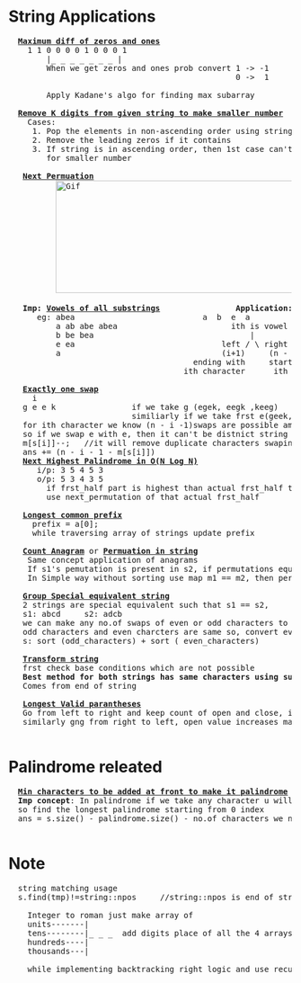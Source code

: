 # String Applications
  <pre>
  <b><a href="https://github.com/teja963/DSA-and-MYSQL/blob/master/String/9.%20Max%20difference%20of%20zeros%20and%201s.cpp">Maximum diff of zeros and ones</a></b>
    1 1 0 0 0 0 1 0 0 0 1
        |_ _ _ _ _ _ _ |
        When we get zeros and ones prob convert 1 -> -1
                                                0 ->  1
                                                
        Apply Kadane's algo for finding max subarray
    
  <b><a href="https://github.com/teja963/DSA_All_Models/blob/master/String/4.%20Remove%20kth%20digits%20from%20number.cpp">Remove K digits from given string to make smaller number</a></b>
    Cases:
     1. Pop the elements in non-ascending order using string as efficient instead of stack
     2. Remove the leading zeros if it contains
     3. If string is in ascending order, then 1st case can't work to overcome that, pop last elements 
        for smaller number
        
   <b><a href="https://github.com/teja963/DSA_All_Models/blob/master/String/13.%20Next%20permutation.cpp">Next Permuation</a></b>
          <img alt="Gif" width="550" height="200" src="https://github.com/teja963/DSA_All_Models/blob/master/String/images/31_Next_Permutation.gif">
          
   <b>Imp:</b> <b><a href="https://github.com/teja963/DSA_All_Models/blob/master/String/18.%20Vowels%20of%20all%20substrings.cpp">Vowels of all substrings</a></b>                <b>Application:</b> <b><a href="https://www.hackerrank.com/challenges/the-minion-game/problem?isFullScreen=true">Minion game question</a></b>          <b><a href="https://github.com/teja963/Advanced-DSA/blob/master/String/18.%20Minion%20Game.py">Solution</a></b>
      eg: abea                           a  b  e  a
          a ab abe abea                        ith is vowel
          b be bea                                 |
          e ea                               left / \ right
          a                                  (i+1)     (n - i) times it repeates in substring
                                       ending with     starting with
                                     ith character      ith character substring
          
   <b><a href="https://github.com/teja963/Advanced-DSA/blob/master/String/34.%20Exactly%20one%20swap.cpp">Exactly one swap</a></b>
     i
   g e e k                if we take g (egek, eegk ,keeg)
                          similiarly if we take frst e(geek, gkee)
   for ith character we know (n - i -1)swaps are possible among those we need to reduce duplicate cases
   so if we swap e with e, then it can't be distnict string so use map to update frequencies 
   m[s[i]]--;   //it will remove duplicate characters swaping
   ans += (n - i - 1 - m[s[i]])
   <b><a href="https://github.com/teja963/DSA-and-MYSQL/blob/master/String/25.%20Next%20Highest%20Palindrome.cpp">Next Highest Palindrome in O(N Log N)</a></b>
      i/p: 3 5 4 5 3
      o/p: 5 3 4 3 5
        if frst_half part is highest than actual frst_half then it is to get next highest
        use next_permutation of that actual frst_half
        
   <b><a href="https://github.com/teja963/DSA-and-MYSQL/blob/master/String/28.%20Longest%20common%20Prefix%20in%20array.cpp">Longest common prefix</a></b>
     prefix = a[0];
     while traversing array of strings update prefix
     
   <b><a href="https://github.com/teja963/DSA-and-MYSQL/blob/master/Sliding%20Window/4.%20Count%20anagrams.cpp">Count Anagram</a></b> or <b><a href="https://github.com/teja963/DSA-and-MYSQL/blob/master/String/29.Permutation%20in%20String.cpp">Permuation in string</a></b>
    Same concept application of anagrams
    If s1's pemutation is present in s2, if permutations equal means sort(s1) == sort(s2)
    In Simple way without sorting use map m1 == m2, then permutation of s1 is present in s2
    
   <b><a href="https://github.com/teja963/DSA-and-MYSQL/blob/master/String/32.%20Group%20Special%20Equivalent%20string.cpp">Group Special equivalent string</a></b>
   2 strings are special equivalent such that s1 == s2,
   s1: abcd     s2: adcb
   we can make any no.of swaps of even or odd characters to check its equal means,
   odd characters and even charcters are same so, convert every string to 
   s: sort (odd_characters) + sort ( even_characters)
   
   <b><a href="https://github.com/teja963/Advanced-DSA/blob/master/String/35.%20Transform%20string.cpp">Transform string</a></b>
   frst check base conditions which are not possible
   <b>Best method for both strings has same characters using subtraction irrespective of order</b>
   Comes from end of string
   
   <b><a href="https://github.com/teja963/Advanced-DSA/blob/master/String/36.%20Longest%20Valid%20Parantheses.cpp">Longest Valid parantheses</a></b>
   Go from left to right and keep count of open and close, if gng to rgt side, close increases is invalid so make (open, close) = 0
   similarly gng from right to left, open value increases make both 0
  </pre>
# Palindrome releated
  <pre>
  <b><a href="https://github.com/teja963/Advanced-DSA/blob/master/String/37.%20Minimum%20characters%20to%20be%20added%20at%20front%20to%20make%20it%20palindrome.cpp">Min characters to be added at front to make it palindrome</a></b>
  <b>Imp concept</b>: In palindrome if we take any character u will get mini palindrome
  so find the longest palindrome starting from 0 index
  ans = s.size() - palindrome.size() - no.of characters we need to add
  </pre>
# Note
  <pre>
  string matching usage
  s.find(tmp)!=string::npos     //string::npos is end of string
  
    Integer to roman just make array of 
    units-------|
    tens--------|_ _ _  add digits place of all the 4 arrays
    hundreds----|
    thousands---|
    
    while implementing backtracking right logic and use recursion effectively
  </pre>
